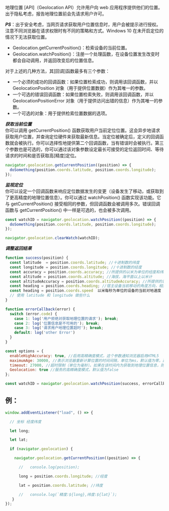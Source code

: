 

地理位置 [API]（Geolocation API）允许用户向 web 应用程序提供他们的位置。出于隐私考虑，报告地理位置前会先请求用户许可。

_**PS**_：出于安全考虑，当网页请求获取用户位置信息时，用户会被提示进行授权。注意不同浏览器在请求权限时有不同的策略和方式。Windows 10 在未开启定位的情况下无法获取位置。

-   Geolocation.getCurrentPosition()：检索设备的当前位置。
-   Geolocation.watchPosition()：注册一个处理函数，在设备位置发生改变时都会自动调用，并返回改变后的位置信息。

对于上述的几种方法，其[回调]函数最多有三个参数：

-   一个必须的成功的回调函数：如果位置检索成功，则调用该回调函数，并以 GeolocationPosition 对象（用于提供位置数据）作为其唯一的参数。
-   一个可选的错误回调函数：如果位置检索失败，则调用该回调函数，并以 GeolocationPositionError 对象（用于提供访问出错的信息）作为其唯一的参数。
-   一个可选的对象：用于提供检索位置数据的选项。

_**获取当前位置**_  
你可以调用 getCurrentPosition() 函数获取用户当前定位位置。这会异步地请求获取用户位置，并查询定位硬件来获取最新信息。当定位被确定后，定义的回调函数就会被执行。你可以选择性地提供第二个回调函数，当有错误时会被执行。第三个参数也是可选的，你可以通过该对象参数设定最长可接受的定位返回时间、等待请求的时间和是否获取高[精度]定位。

```javascript
navigator.geolocation.getCurrentPosition((position) => {
  doSomething(position.coords.latitude, position.coords.longitude);
});
```

_**监视定位**_  
你可以设定一个回调函数来响应定位数据发生的变更（设备发生了移动，或获取到了更高精度的地理位置信息）。你可以通过 watchPosition() 函数实现该功能。它与 getCurrentPosition() 接受相同的参数，但回调函数会被调用多次。错误回调函数与 getCurrentPosition() 中一样是可选的，也会被多次调用。

```javascript
const watchID = navigator.geolocation.watchPosition((position) => {
  doSomething(position.coords.latitude, position.coords.longitude);
});
```

```javascript
navigator.geolocation.clearWatch(watchID);
```

_**调整返回结果**_

```javascript
function success(position) {
  const latitude  = position.coords.latitude; //十进制数的纬度
  const longitude = position.coords.longitude; //十进制数的经度
  const accuracy = position.coords.accuracy; //所提供的以米为单位的经度和纬度估计的精确度
  const altitude = position.coords.altitude; //海拔，海平面以上以米计
  const altitudeAccuracy = position.coords.altitudeAccuracy; //所提供的以米为单位的高度估计的精确度
  const heading = position.coords.heading; //宿主设备当前移动的角度方向，相对于正北方向顺时针计算
  const heading = position.coords.speed  以米每秒为单位的设备的当前对地速度
  // 使用 latitude 和 longitude 做些什么
}

function errorCallback(error) {
  switch (error.code) {
    case 1: log('用户拒绝对获取地理位置的请求'); break;
    case 2: log('位置信息是不可用的'); break;
    case 3: log('请求用户地理位置超时'); break;
    default: log('other Error')
  }
}

const options = {
  enableHighAccuracy: true, //启用高精确度模式，这个参数通知浏览器启用HTML5
  maximumAge: 30000, //表示浏览器重新计算位置的时间间隔，单位为ms，默认值为零，这意味着浏览器每次请求都必须重新计算位置
  timeout: 27000, //超时限制（单位为毫秒）。如果在该时间内为获取到地理位置信息，则返回错误
  Geolocation: true //服务的高精确度模式，默认值为false
};

const watchID = navigator.geolocation.watchPosition(success, errorCallback, options);
```


## 例：

```js
window.addEventListener("load", () => {

  // 坐标 经度纬度

  let long;

  let lat;

  if (navigator.geolocation) {

    navigator.geolocation.getCurrentPosition((position) => {

      //   console.log(position);

      long = position.coords.longitude; //经度

      lat = position.coords.latitude; //纬度

      //   console.log(`精度:${long},纬度:${lat}`);
   }
});
```